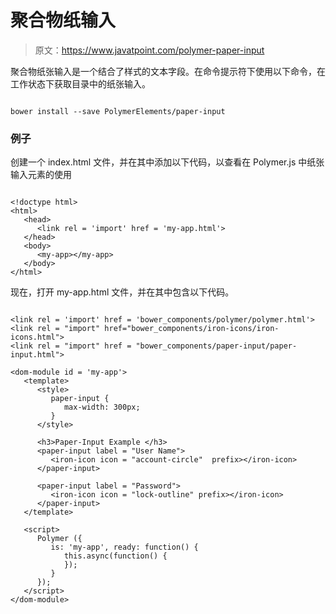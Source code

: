 # 聚合物纸输入

> 原文：<https://www.javatpoint.com/polymer-paper-input>

聚合物纸张输入是一个结合了样式的文本字段。在命令提示符下使用以下命令，在工作状态下获取目录中的纸张输入。

```

bower install --save PolymerElements/paper-input

```

### 例子

创建一个 index.html 文件，并在其中添加以下代码，以查看在 Polymer.js 中纸张输入元素的使用

```

<!doctype html>
<html>
   <head>
      <link rel = 'import' href = 'my-app.html'>
   </head>
   <body>    
      <my-app></my-app>
   </body>
</html>

```

现在，打开 my-app.html 文件，并在其中包含以下代码。

```

<link rel = 'import' href = 'bower_components/polymer/polymer.html'>
<link rel = "import" href="bower_components/iron-icons/iron-icons.html">
<link rel = "import" href = "bower_components/paper-input/paper-input.html">

<dom-module id = 'my-app'>
   <template>
      <style>
         paper-input {
            max-width: 300px;    
         }
      </style>

      <h3>Paper-Input Example </h3>
      <paper-input label = "User Name">
         <iron-icon icon = "account-circle"  prefix></iron-icon>
      </paper-input>

      <paper-input label = "Password">
         <iron-icon icon = "lock-outline" prefix></iron-icon>
      </paper-input>
   </template>

   <script>
      Polymer ({
         is: 'my-app', ready: function() {
            this.async(function() {         
            });
         }
      });
   </script>
</dom-module>

```